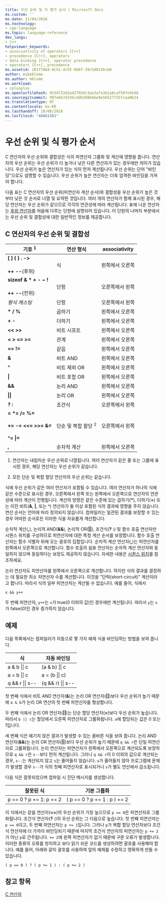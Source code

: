 ```yaml
---
title: 우선 순위 및 식 평가 순서 | Microsoft Docs
ms.custom: ''
ms.date: 11/04/2016
ms.technology:
- cpp-language
ms.topic: language-reference
dev_langs:
- C++
helpviewer_keywords:
- associativity of operators [C++]
- precedence [C++], operators
- data binding [C++], operator precedence
- operators [C++], precedence
ms.assetid: 201f7864-0c51-4c55-9d6f-39c5d013bcb0
author: mikeblome
ms.author: mblome
ms.workload:
- cplusplus
ms.openlocfilehash: 953473102a42792dc3ae3afa3b1a8caf507e5648
ms.sourcegitcommit: 997e6b7d336cddb388bb6e9e56527725fcaa0624
ms.translationtype: HT
ms.contentlocale: ko-KR
ms.lasthandoff: 10/08/2018
ms.locfileid: "48861501"
---
```

# <a name="precedence-and-order-of-evaluation"></a>우선 순위 및 식 평가 순서

C 연산자의 우선 순위와 결합성은 식의 피연산자 그룹화 및 계산에 영향을 줍니다. 연산자의 우선 순위는 우선 순위가 더 높거나 낮은 다른 연산자가 있는 경우에만 의미가 있습니다. 우선 순위가 높은 연산자가 있는 식이 먼저 계산됩니다. 우선 순위는 단어 "바인딩"으로도 설명할 수 있습니다. 우선 순위가 높은 연산자는 더욱 엄격한 바인딩을 가져야 합니다.

다음 표는 C 연산자의 우선 순위(피연산자 계산 순서)와 결합성을 우선 순위가 높은 것부터 낮은 것 순서로 나열 및 요약한 것입니다. 여러 개의 연산자가 함께 표시된 경우, 해당 연산자는 우선 순위가 같으므로 각각의 연관성에 따라 계산됩니다. 표에 나온 연산자는 [후위 연산자](../c-language/postfix-operators.md)를 처음에 다루는 단원에 설명되어 있습니다. 이 단원의 나머지 부분에서는 우선 순위 및 결합성에 대한 일반적인 정보를 제공합니다.

## <a name="precedence-and-associativity-of-c-operators"></a>C 연산자의 우선 순위 및 결합성

|기호 <sup>1</sup>|연산 형식|associativity|
|-------------|-----------------------|-------------------|
|**\[ ] ( ) . ->**<br /><br />**++** **--**(후위)|식|왼쪽에서 오른쪽|
**sizeof & \* + - ~ !**<br /><br />**++ --**(전위)|단항|오른쪽에서 왼쪽|
|*형식 캐스팅*|단항|오른쪽에서 왼쪽|
|**\* / %**|곱하기|왼쪽에서 오른쪽|
|**+ -**|더하기|왼쪽에서 오른쪽|
|**\<\< >>**|비트 시프트|왼쪽에서 오른쪽|
|**\< > \<= >=**|관계|왼쪽에서 오른쪽|
|**== !=**|같음|왼쪽에서 오른쪽|
|**&**|비트 AND|왼쪽에서 오른쪽|
|**^**|비트 제외 OR|왼쪽에서 오른쪽|
|**&#124;**|비트 포함 OR|왼쪽에서 오른쪽|
|**&&**|논리 AND|왼쪽에서 오른쪽|
|**&#124;&#124;**|논리 OR|왼쪽에서 오른쪽|
|**? :**|조건식|오른쪽에서 왼쪽|
|**= \*= /= %=**<br /><br /> **+= -= \<\<= >>= &=**<br /><br /> **^= &#124;=**|단순 및 복합 할당 <sup>2</sup>|오른쪽에서 왼쪽|
|**,**|순차적 계산|왼쪽에서 오른쪽|

1. 연산자는 내림차순 우선 순위로 나열됩니다. 여러 연산자가 같은 줄 또는 그룹에 표시된 경우, 해당 연산자는 우선 순위가 같습니다.

1. 모든 단순 및 복합 할당 연산자의 우선 순위는 같습니다.

식에 우선 순위가 같은 여러 연산자가 포함될 수 있습니다. 여러 연산자가 하나의 식에 같은 수준으로 표시된 경우, 오른쪽에서 왼쪽 또는 왼쪽에서 오른쪽으로 연산자의 연관성에 따라 계산이 진행됩니다. 계산의 방향은 같은 수준에 있는 곱하기(<strong>\*</strong>), 더하기(**+**) 또는 이진 비트(**&**, **&#124;**, 또는 **^**) 연산자가 둘 이상 포함된 식의 결과에 영향을 주지 않습니다. 연산 순서는 언어에 따라 정의되지 않습니다. 컴파일러는 일관된 결과를 보장할 수 있는 경우 어떠한 순서로든 이러한 식을 자유롭게 계산합니다.

순차적 계산(**,**), 논리적 AND(**&&**), 논리적 OR(**||**), 조건식(**? :**) 및 함수 호출 연산자만 시퀀스 위치를 구성하므로 피연산자에 대한 특정 계산 순서를 보장합니다. 함수 호출 연산자는 함수 식별자 뒤에 오는 괄호의 집합입니다. 순차적 계산 연산자(**,**)는 피연산자를 왼쪽에서 오른쪽으로 계산합니다. 함수 호출의 쉼표 연산자는 순차적 계산 연산자와 동일하지 않으며 동일하다는 보장도 제공하지 않습니다. 자세한 내용은 [시퀀스 위치](../c-language/c-sequence-points.md)를 참조하세요.

논리 연산자도 피연산자를 왼쪽에서 오른쪽으로 계산합니다. 하지만 식의 결과를 결정하는 데 필요한 최소 피연산자 수를 계산합니다. 이것을 "단락(short-circuit)" 계산이라고 합니다. 따라서 식의 일부 피연산자는 계산될 수 없습니다. 예를 들어, 식에서

`x && y++`

두 번째 피연산자, `y++`는 `x`가 true(0 이외의 값)인 경우에만 계산됩니다. 따라서 `y`는 `x`가 false(0)인 경우 증가하지 않습니다.

## <a name="examples"></a>예제

다음 목록에서는 컴파일러가 자동으로 몇 가지 예제 식을 바인딩하는 방법을 보여 줍니다.

|식|자동 바인딩|
|----------------|-----------------------|
|a & b &#124;&#124; c|(a & b) &#124;&#124; c|
|a = b &#124;&#124; c|a = (b &#124;&#124; c)|
|q && r &#124;&#124; s--|(q && r) &#124;&#124; s--|

첫 번째 식에서 비트 AND 연산자(**&**)는 논리 OR 연산자(**||**)보다 우선 순위가 높기 때문에 `a & b`가 논리 OR 연산의 첫 번째 피연산자를 형성합니다.

두 번째 식에서 논리 OR 연산자(**||**)는 단순 할당 연산자(**=**)보다 우선 순위가 높습니다. 따라서 `b || c`는 할당에서 오른쪽 피연산자로 그룹화됩니다. `a`에 할당되는 값은 0 또는 1입니다.

세 번째 식은 예기치 않은 결과가 발생할 수 있는 올바른 식을 보여 줍니다. 논리 AND 연산자(**&&**)는 논리 OR 연산자(**||**)보다 우선 순위가 높기 때문에 `q && r`은 단일 피연산자로 그룹화됩니다. 논리 연산자는 피연산자가 왼쪽에서 오른쪽으로 계산되도록 보장하므로 `q && r`은 `s--`보다 먼저 계산됩니다. 그러나 `q && r`이 0 이외의 값으로 계산되는 경우, `s--`는 계산되지 않고 `s`는 줄어들지 않습니다. `s`가 줄어들지 않아 프로그램에 문제가 발생할 경우 `s--`가 식의 첫째 피연산자로 표시되거나 `s`가 별도 연산에서 감소됩니다.

다음 식은 잘못되었으며 컴파일 시 진단 메시지를 생성합니다.

|잘못된 식|기본 그룹화|
|------------------------|----------------------|
|p == 0 ? p += 1: p += 2|( p == 0 ? p += 1 : p ) += 2|

이 식에서는 같음 연산자(**==**)의 우선 순위가 가장 높으므로 `p == 0`은 피연산자로 그룹화됩니다. 조건식 연산자(**? :**)의 우선 순위는 그 다음으로 높습니다. 첫 번째 피연산자는 `p == 0`이고, 두 번째 피연산자는 `p += 1`입니다. 그러나 `p`가 복합 할당 연산자보다 조건식 연산자에 더 가까이 바인딩되기 때문에 마지막 조건식 연산자의 피연산자는 `p += 2`가 아닌 `p`로 간주됩니다. `+= 2`에 왼쪽 피연산자가 없기 때문에 구문 오류가 발생합니다. 이러한 종류의 오류를 방지하고 보다 읽기 쉬운 코드를 생성하려면 괄호를 사용해야 합니다. 예를 들어, 아래와 같이 괄호를 사용하여 앞의 예제를 수정하고 명확하게 만들 수 있습니다.

`( p == 0 ) ? ( p += 1 ) : ( p += 2 )`

## <a name="see-also"></a>참고 항목

[C 연산자](../c-language/c-operators.md)
